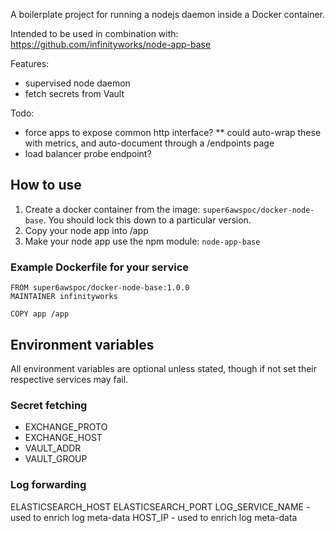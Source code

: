 A boilerplate project for running a nodejs daemon inside a Docker container.

Intended to be used in combination with: https://github.com/infinityworks/node-app-base

Features:
* supervised node daemon
* fetch secrets from Vault

Todo:
* force apps to expose common http interface?
** could auto-wrap these with metrics, and auto-document through a /endpoints page
* load balancer probe endpoint?

## How to use

1. Create a docker container from the image: `super6awspoc/docker-node-base`. You should lock this down to a particular version.
2. Copy your node app into /app
3. Make your node app use the npm module: `node-app-base`

### Example Dockerfile for your service

```
FROM super6awspoc/docker-node-base:1.0.0
MAINTAINER infinityworks

COPY app /app
```

## Environment variables

All environment variables are optional unless stated, though if not set their respective services may fail.

### Secret fetching

* EXCHANGE_PROTO
* EXCHANGE_HOST
* VAULT_ADDR
* VAULT_GROUP


### Log forwarding

ELASTICSEARCH_HOST
ELASTICSEARCH_PORT
LOG_SERVICE_NAME - used to enrich log meta-data
HOST_IP - used to enrich log meta-data
